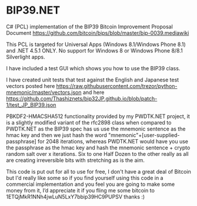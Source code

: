BIP39.NET
===========

C# (PCL) implementation of the BIP39 Bitcoin Improvement Proposal Document https://github.com/bitcoin/bips/blob/master/bip-0039.mediawiki

This PCL is targeted for Universal Apps (Windows 8.1/Windows Phone 8.1) and .NET 4.5.1 ONLY. No support for Windows 8 or Windows Phone 8/8.1 Silverlight apps.

I have included a test GUI which shows you how to use the BIP39 class.

I have created unit tests that test against the English and Japanese test vectors posted here https://raw.githubusercontent.com/trezor/python-mnemonic/master/vectors.json and here https://github.com/Thashiznets/bip32JP.github.io/blob/patch-1/test_JP_BIP39.json

PBKDF2-HMACSHA512 functionality provided by my PWDTK.NET project, it is a slightly modified variant of the rfc2898 class when compared to PWDTK.NET as the BIP39 spec has us use the mnemonic sentence as the hmac key and then we just hash the word "mnemonic"+[user-supplied-passphrase] for 2048 iterations, whereas PWDTK.NET would have you use the passphrase as the hmac key and hash the mnemonic sentence + crypto random salt over x iterations. Six to one Half Dozen to the other really as all are creating irreversible bits with stretching as is the aim.

This code is put out for all to use for free, I don't have a great deal of Bitcoin but I'd really like some so if you find yourself using this code in a commercial implementation and you feel you are going to make some money from it, I’d appreciate it if you fling me some bitcoin to 1ETQjMkR1NNh4jwLuN5LxY7bbip39HC9PUPSV thanks :)
